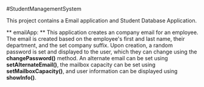 #StudentManagementSystem

This project contains a Email application and Student Database Application.

** emailApp: **
    This application creates an company email for an employee. The email is created based on the employee's first and last name, their department, and the set company suffix. Upon
    creation, a random password is set and displayed to the user, which they can change using the **changePassword()** method. An alternate email can be set using 
    **setAlternateEmail()**, the mailbox capacity can be set using **setMailboxCapacity()**, and user information can be displayed using **showInfo()**.

